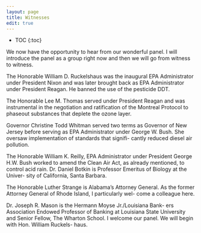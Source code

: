 ```yaml
---
layout: page
title: Witnesses
edit: true
---
```


* TOC
{:toc}

We now have the opportunity to hear from our wonderful panel. 
I will introduce the panel as a group right now and then we will 
go from witness to witness. 

The Honorable William D. Ruckelshaus was the inaugural EPA 
Administrator under President Nixon and was later brought back 
as EPA Administrator under President Reagan. He banned the use 
of the pesticide DDT. 

The Honorable Lee M. Thomas served under President Reagan 
and was instrumental in the negotiation and ratification of the 
Montreal Protocol to phaseout substances that deplete the ozone 
layer. 

Governor Christine Todd Whitman served two terms as Governor 
of New Jersey before serving as EPA Administrator under George 
W. Bush. She oversaw implementation of standards that signifi-
cantly reduced diesel air pollution. 

The Honorable William K. Reilly, EPA Administrator under 
President George H.W. Bush worked to amend the Clean Air Act, 
as already mentioned, to control acid rain. 
Dr. Daniel Botkin is Professor Emeritus of Biology at the Univer-
sity of California, Santa Barbara. 

The Honorable Luther Strange is Alabama’s Attorney General. 
As the former Attorney General of Rhode Island, I particularly wel-
come a colleague here. 

Dr. Joseph R. Mason is the Hermann Moyse Jr./Louisiana Bank-
ers Association Endowed Professor of Banking at Louisiana State 
University and Senior Fellow, The Wharton School. 
I welcome our panel. We will begin with Hon. William Ruckels-
haus. 
